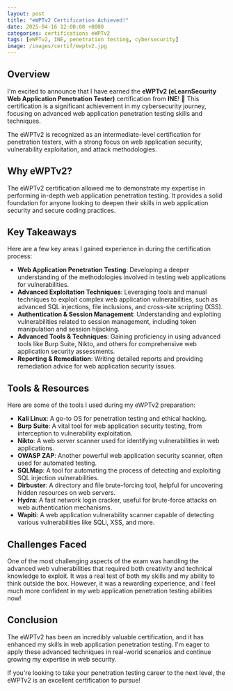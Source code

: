 ```yaml
---
layout: post
title: "eWPTv2 Certification Achieved!"
date: 2025-04-16 12:00:00 +0000
categories: certifications eWPTv2
tags: [eWPTv2, INE, penetration testing, cybersecurity]
image: /images/certif/ewptv2.jpg
---
```


## Overview  
I'm excited to announce that I have earned the **eWPTv2 (eLearnSecurity Web Application Penetration Tester)** certification from **INE**! 🎉 This certification is a significant achievement in my cybersecurity journey, focusing on advanced web application penetration testing skills and techniques.

The eWPTv2 is recognized as an intermediate-level certification for penetration testers, with a strong focus on web application security, vulnerability exploitation, and attack methodologies.

## Why eWPTv2?  
The eWPTv2 certification allowed me to demonstrate my expertise in performing in-depth web application penetration testing. It provides a solid foundation for anyone looking to deepen their skills in web application security and secure coding practices.

## Key Takeaways  
Here are a few key areas I gained experience in during the certification process:  
- **Web Application Penetration Testing**: Developing a deeper understanding of the methodologies involved in testing web applications for vulnerabilities.  
- **Advanced Exploitation Techniques**: Leveraging tools and manual techniques to exploit complex web application vulnerabilities, such as advanced SQL injections, file inclusions, and cross-site scripting (XSS).  
- **Authentication & Session Management**: Understanding and exploiting vulnerabilities related to session management, including token manipulation and session hijacking.  
- **Advanced Tools & Techniques**: Gaining proficiency in using advanced tools like Burp Suite, Nikto, and others for comprehensive web application security assessments.  
- **Reporting & Remediation**: Writing detailed reports and providing remediation advice for web application security issues.

## Tools & Resources  
Here are some of the tools I used during my eWPTv2 preparation:  
- **Kali Linux**: A go-to OS for penetration testing and ethical hacking.  
- **Burp Suite**: A vital tool for web application security testing, from interception to vulnerability exploitation.  
- **Nikto**: A web server scanner used for identifying vulnerabilities in web applications.  
- **OWASP ZAP**: Another powerful web application security scanner, often used for automated testing.  
- **SQLMap**: A tool for automating the process of detecting and exploiting SQL injection vulnerabilities.  
- **Dirbuster**: A directory and file brute-forcing tool, helpful for uncovering hidden resources on web servers.  
- **Hydra**: A fast network login cracker, useful for brute-force attacks on web authentication mechanisms.  
- **Wapiti**: A web application vulnerability scanner capable of detecting various vulnerabilities like SQLi, XSS, and more.

## Challenges Faced  
One of the most challenging aspects of the exam was handling the advanced web vulnerabilities that required both creativity and technical knowledge to exploit. It was a real test of both my skills and my ability to think outside the box. However, it was a rewarding experience, and I feel much more confident in my web application penetration testing abilities now!

## Conclusion  
The eWPTv2 has been an incredibly valuable certification, and it has enhanced my skills in web application penetration testing. I'm eager to apply these advanced techniques in real-world scenarios and continue growing my expertise in web security.

If you're looking to take your penetration testing career to the next level, the eWPTv2 is an excellent certification to pursue!
